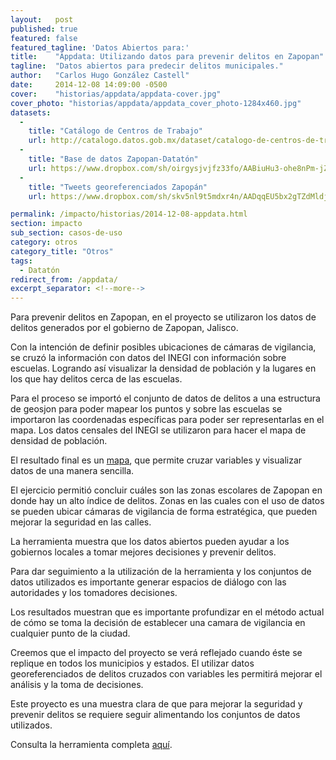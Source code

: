 ```yaml
---
layout:   post
published: true
featured: false
featured_tagline: 'Datos Abiertos para:'
title:    "Appdata: Utilizando datos para prevenir delitos en Zapopan"
tagline:  "Datos abiertos para predecir delitos municipales."
author:   "Carlos Hugo González Castell"
date:     2014-12-08 14:09:00 -0500
cover:    "historias/appdata/appdata-cover.jpg"
cover_photo: "historias/appdata/appdata_cover_photo-1284x460.jpg"
datasets:
  -
    title: "Catálogo de Centros de Trabajo"
    url: http://catalogo.datos.gob.mx/dataset/catalogo-de-centros-de-trabajo
  -
    title: "Base de datos Zapopan-Datatón"
    url: https://www.dropbox.com/sh/oirgysjvjfz33fo/AABiuHu3-ohe8nPm-jZFqQn4a
  -
    title: "Tweets georeferenciados Zapopán"
    url: https://www.dropbox.com/sh/skv5nl9t5mdxr4n/AADqqEU5bx2gTZdMldjdvLfVa

permalink: /impacto/historias/2014-12-08-appdata.html
section: impacto
sub_section: casos-de-uso
category: otros
category_title: "Otros"
tags:
  - Datatón
redirect_from: /appdata/
excerpt_separator: <!--more-->
---
```


Para  prevenir delitos en Zapopan, en el proyecto se utilizaron los datos de delitos generados por el gobierno de Zapopan, Jalisco.

<!--more-->

Con la intención de definir posibles ubicaciones de cámaras de vigilancia, se cruzó la información con datos del INEGI con información sobre escuelas. Logrando así visualizar la densidad de población y la lugares en los que hay delitos cerca de las escuelas.

Para el proceso se importó el conjunto de datos de delitos a una estructura de geosjon para poder mapear los puntos y sobre las escuelas se importaron las coordenadas específicas para poder ser representarlas en el mapa. Los datos censales del INEGI se utilizaron para hacer el mapa de densidad de población.

El resultado final es un [mapa](http://zapopan.appdata.mx "Sitio de Zapopan Appdata"), que permite cruzar variables y visualizar datos de una manera sencilla.

El ejercicio permitió concluir cuáles son las zonas escolares de Zapopan en donde hay un alto índice de delitos. Zonas en las cuales con el uso de datos se pueden ubicar cámaras de vigilancia de forma estratégica, que pueden mejorar la seguridad en las calles.

La herramienta muestra que los datos abiertos pueden ayudar a los gobiernos locales a tomar mejores decisiones y prevenir delitos.

Para dar seguimiento a la utilización de la herramienta y los conjuntos de datos utilizados es importante generar espacios de diálogo con las autoridades y los tomadores decisiones.

Los resultados muestran que es importante profundizar en el método actual de cómo se toma la decisión de establecer una camara de vigilancia en cualquier punto de la ciudad.

Creemos que el impacto del proyecto se verá reflejado cuando éste se replique en todos los municipios y estados. El utilizar datos georeferenciados de delitos cruzados con variables les permitirá mejorar el análisis y la toma de decisiones.

Este proyecto es una muestra clara de que para mejorar la seguridad y prevenir delitos se requiere seguir alimentando los conjuntos de datos utilizados.

Consulta la herramienta completa [aquí](http://zapopan.appdata.mx "Sitio de Zapopan Appdata").
